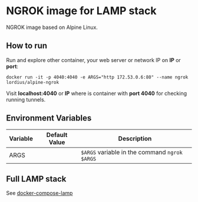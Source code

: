 # NGROK image for LAMP stack
NGROK image based on Alpine Linux.

## How to run

Run and explore other container, your web server or network IP on **IP** or **port**:

`docker run -it -p 4040:4040 -e ARGS="http 172.53.0.6:80" --name ngrok lordius/alpine-ngrok`

Visit **localhost:4040** or **IP** where is container with **port 4040** for checking running tunnels.

## Environment Variables

| Variable                          | Default Value | Description |
| --------------------------------- | ------------- | ----------- |
| ARGS                              |               | `$ARGS` variable in the command `ngrok $ARGS` |

## Full LAMP stack

See [docker-compose-lamp](https://github.com/a-kom/docker-compose-lamp)
